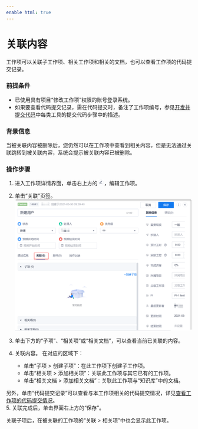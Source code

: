 ```yaml
---
enable html: true
---
```

# 关联内容

工作项可以关联子工作项、相关工作项和相关的文档，也可以查看工作项的代码提交记录。

### 前提条件
* 已使用具有项目“修改工作项”权限的账号登录系统。
* 如果要查看代码提交记录，需在代码提交时，备注了工作项编号，参见[开发并提交代码](9.6-develop-commit-code.md)中每类工具的提交代码步骤中的描述。

### 背景信息           
当被关联内容被删除后，您仍然可以在工作项中查看到相关内容，但是无法通过关联跳转到被关联内容，系统会提示被关联内容已被删除。


### 操作步骤
1. 进入工作项详情界面，单击右上方的![](fig/modify03.png)，编辑工作项。
2. 单击“关联”页签。                     
    <img src="fig/工作项-关联.png" style="zoom:50%">
    
3. 单击下方的“子项”、“相关项”或“相关文档”，可以查看当前已关联的内容。
4. 关联内容。
     在对应的区域下：
   * 单击“子项 > 创建子项”：在此工作项下创建子工作项。
   * 单击“相关项 > 添加相关项”：关联此工作项与其它已有的工作项。
   * 单击“相关文档 > 添加相关文档”：关联此工作项与“知识库”中的文档。                  
  
  另外，单击“代码提交记录”可以查看与本工作项相关的代码提交情况，详见[查看工作项的代码提交情况](5.7.8-view-code-commit-for-backlog.md)。       
5. 关联完成后，单击界面右上方的“保存”。

关联子项后，在被关联的工作项的“关联 > 相关项”中也会显示此工作项。

